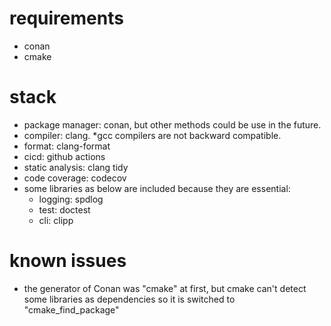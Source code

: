 # requirements
- conan
- cmake

# stack
- package manager: conan, but other methods could be use in the future.
- compiler: clang. *gcc compilers are not backward compatible.
- format: clang-format
- cicd: github actions
- static analysis: clang tidy
- code coverage: codecov
- some libraries as below are included because they are essential:
  - logging: spdlog
  - test: doctest
  - cli: clipp

# known issues
- the generator of Conan was "cmake" at first, but cmake can't detect some libraries as dependencies so it is switched to "cmake_find_package"